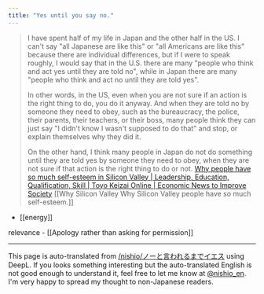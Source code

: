 ```yaml
---
title: "Yes until you say no."
---
```


> I have spent half of my life in Japan and the other half in the US. I can't say "all Japanese are like this" or "all Americans are like this" because there are individual differences, but if I were to speak roughly, I would say that in the U.S. there are many "people who think and act yes until they are told no", while in Japan there are many "people who think and act no until they are told yes".
>
>  In other words, in the US, even when you are not sure if an action is the right thing to do, you do it anyway. And when they are told no by someone they need to obey, such as the bureaucracy, the police, their parents, their teachers, or their boss, many people think they can just say "I didn't know I wasn't supposed to do that" and stop, or explain themselves why they did it.
>
>  On the other hand, I think many people in Japan do not do something until they are told yes by someone they need to obey, when they are not sure if that action is the right thing to do or not.
[Why people have so much self-esteem in Silicon Valley | Leadership, Education, Qualification, Skill | Toyo Keizai Online | Economic News to Improve Society](https://toyokeizai.net/articles/-/582255?page=2) [[Why Silicon Valley Why Silicon Valley people have so much self-esteem.]]

- [[energy]]

relevance
    - [[Apology rather than asking for permission]]

---
This page is auto-translated from [/nishio/ノーと言われるまでイエス](https://scrapbox.io/nishio/ノーと言われるまでイエス) using DeepL. If you looks something interesting but the auto-translated English is not good enough to understand it, feel free to let me know at [@nishio_en](https://twitter.com/nishio_en). I'm very happy to spread my thought to non-Japanese readers.